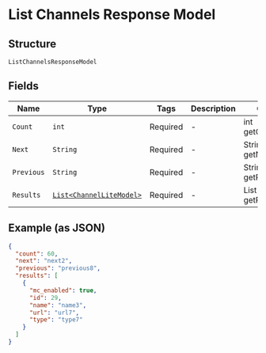 
# List Channels Response Model

## Structure

`ListChannelsResponseModel`

## Fields

| Name | Type | Tags | Description | Getter | Setter |
|  --- | --- | --- | --- | --- | --- |
| `Count` | `int` | Required | - | int getCount() | setCount(int count) |
| `Next` | `String` | Required | - | String getNext() | setNext(String next) |
| `Previous` | `String` | Required | - | String getPrevious() | setPrevious(String previous) |
| `Results` | [`List<ChannelLiteModel>`](../../doc/models/channel-lite-model.md) | Required | - | List<ChannelLiteModel> getResults() | setResults(List<ChannelLiteModel> results) |

## Example (as JSON)

```json
{
  "count": 60,
  "next": "next2",
  "previous": "previous8",
  "results": [
    {
      "mc_enabled": true,
      "id": 29,
      "name": "name3",
      "url": "url7",
      "type": "type7"
    }
  ]
}
```


